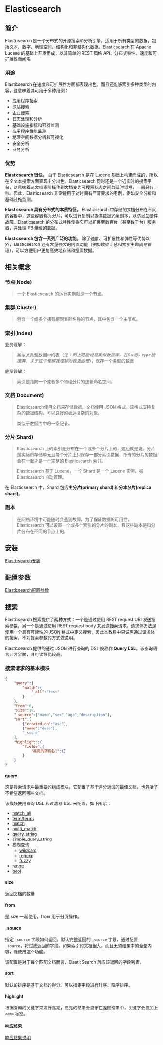 # Elasticsearch

## 简介

Elasticsearch 是一个分布式的开源搜索和分析引擎，适用于所有类型的数据，包括文本、数字、地理空间、结构化和非结构化数据。Elasticsearch 在 Apache Lucene 的基础上开发而成，以其简单的 REST 风格 API、分布式特性、速度和可扩展性而闻名

### 用途

Elasticsearch 在速度和可扩展性方面都表现出色，而且还能够索引多种类型的内容，这意味着其可用于多种用例：

- 应用程序搜索
- 网站搜索
- 企业搜索
- 日志处理和分析
- 基础设施指标和容器监测
- 应用程序性能监测
- 地理空间数据分析和可视化
- 安全分析
- 业务分析

### 优势

**Elasticsearch 很快。** 由于 Elasticsearch 是在 Lucene 基础上构建而成的，所以在全文本搜索方面表现十分出色。Elasticsearch 同时还是一个近实时的搜索平台，这意味着从文档索引操作到文档变为可搜索状态之间的延时很短，一般只有一秒。因此，Elasticsearch 非常适用于对时间有严苛要求的用例，例如安全分析和基础设施监测。

**Elasticsearch 具有分布式的本质特征。** Elasticsearch 中存储的文档分布在不同的容器中，这些容器称为*分片*，可以进行复制以提供数据冗余副本，以防发生硬件故障。Elasticsearch 的分布式特性使得它可以扩展至数百台（甚至数千台）服务器，并处理 PB 量级的数据。

**Elasticsearch 包含一系列广泛的功能。** 除了速度、可扩展性和弹性等优势以外，Elasticsearch 还有大量强大的内置功能（例如数据汇总和索引生命周期管理），可以方便用户更加高效地存储和搜索数据。

## 相关概念

### 节点(Node)

> 一个 Elasticsearch 的运行实例就是一个节点。

### 集群(Cluster)

> 包含一个或多个拥有相同集群名称的节点，其中包含一个主节点。

### 索引(Index)

业务理解：

> 类似关系型数据中的表（*注：网上可能说是类似数据库，在6.x后，type被废弃，关于这个理解我理解为表更合理*），保存一个类型的数据

底层理解：

> 索引是指向一个或者多个物理分片的逻辑命名空间。

### 文档(Document)

> Elasticsearch使用文档来存储数据，文档使用 JSON 格式，该格式支持复杂的数据结构，可以良好的表达复杂的对象。
>
> 类似于数据库中的一条记录。

### 分片(Shard)

> Elasticsearch 上的索引是分布在一个或多个分片上的，这也就是说，分片是实际的存储单元且每个分片上只保存一部分索引数据，所有的分片的数据合在一起才是一个完整的 Elasticsearch 索引。
>
> Elasticsearch 基于 Lucene，一个 Shard 是一个 Lucene 实例，被 Elasticsearch 自动管理。

在 Elasticsearch 中，Shard 包括**主分片(primary shard)** 和**分本分片(replica shard)**。

### 副本

> 在网络环境中可能随时会遇到故障，为了保证数据的可用性，Elasticsearch 可以设置一个或多个索引的分片的副本，且这些副本是和分片分布在不同的节点上的。

## 安装

[Elasticsearch安装](ElasticSearch/Elasticsearch安装.md) 

## 配置参数

[Elasticsearch配置参数](ElasticSearch/Elasticsearch配置参数.md)

## 搜索

Elasticsearch 搜索提供了两种方式：一个是通过使用 REST request URI 发送搜索参数，另一个是通过使用 REST request body 来发送搜索请求。请求体方法是使用一个具有可读性的 JSON 格式中定义搜索，因此本教程中只说明通过请求体的搜索，不对搜索参数的方式做说明。

Elasticsearch 提供的通过 JSON 进行查询的 DSL 被称作 **Query DSL**。该查询语言非常全面，且可读性比较高。

### 搜索请求的基本模块

```json
{
    "query":{
        "match":{
            "_all":"test"
        }
    },
    "from":0,
    "size":10,
    "_source":["name","sex","age","description"],
    "sort":[
        {"created_on":"asc"},
        {"name":"desc"},
        "_score"
    ],
    "highlight":{
        "fields":{
            "高亮的字段名1":{}
        }
    }
}
```

#### query

这是搜索请求中最重要的组成模块，它配置了基于评分返回的最佳文档，也包括了不希望返回哪些文档。

该模块使用查询 DSL 和过滤器 DSL 来配置，如下所示：

- [match_all](ElasticSearch/Elasticsearch搜索-match_all.md)
- [term/terms](ElasticSearch/Elasticsearch搜索-term-terms.md)
- [match](ElasticSearch/Elasticsearch搜索-match.md)
- [multi_match](ElasticSearch/Elasticsearch搜索-multi_match.md)
- [query_string](ElasticSearch/Elasticsearch搜索-query_string.md)
- [simple_query_string](ElasticSearch/Elasticsearch搜索-simple_query_string.md)
- 模糊查询
  - [wildcard](ElasticSearch/Elasticsearch搜索-wildcard.md)
  - [regexp](ElasticSearch/Elasticsearch搜索-regexp.md)
  - [fuzzy](ElasticSearch/Elasticsearch搜索-fuzzy.md)
- [range](ElasticSearch/Elasticsearch搜索-range.md)
- [bool](ElasticSearch/Elasticsearch搜索-bool.md)

#### size

返回文档的数量

#### from

是 size 一起使用，from 用于分页操作。

#### \_source

指定 `_source` 字段如何返回。默认完整返回的 `_source` 字段，通过配置 `_source`，将过滤返回的字段。如果索引的文档很大，而且无须结果中的全部内容，就使用这个功能。

该配置是对于每个匹配文档而言，ElasticSearch 所应该返回的字段列表。

#### sort

默认的排序是基于文档的得分。可以指定字段进行升序、降序排序。

#### highlight

根据查询的关键字来进行高亮，高亮的结果会显示在返回结果中，关键字会被加上 `<em>` 标签。

#### 响应结果

[响应结果说明](ElasticSearch/Elasticsearch搜索-响应结果.md) 